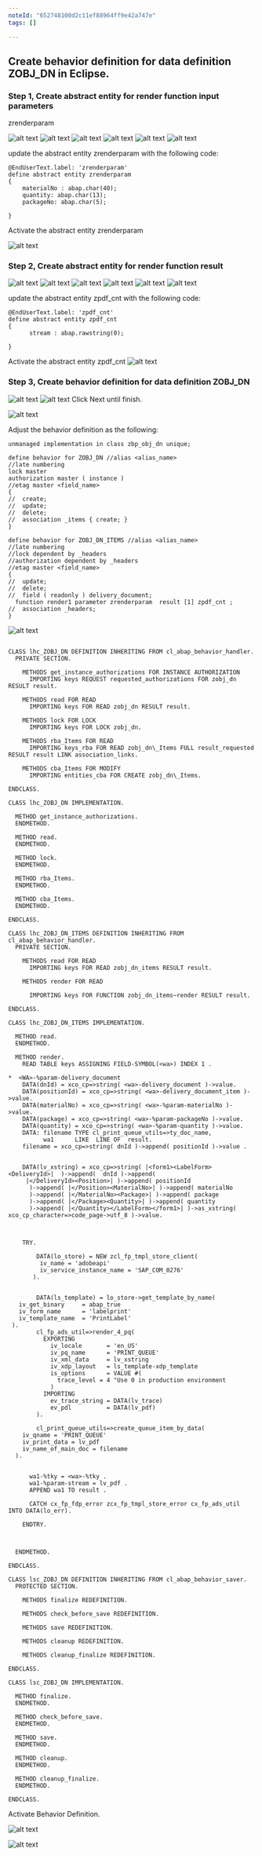 ```yaml
---
noteId: "652748100d2c11ef88964ff9e42a747e"
tags: []

---
```

## Create behavior definition for data definition ZOBJ_DN in Eclipse.

### Step 1, Create abstract entity for render function  input parameters

zrenderparam

![alt text](image.png)
![alt text](image-1.png)
![alt text](image-2.png)
![alt text](image-3.png)
![alt text](image-4.png)
![alt text](image-5.png)

update the abstract entity zrenderparam with the following code:

```
@EndUserText.label: 'zrenderparam'
define abstract entity zrenderparam
{
    materialNo : abap.char(40);
    quantity: abap.char(13);
    packageNo: abap.char(5);
    
}
```
Activate the abstract entity zrenderparam

![alt text](image-8.png)



### Step 2, Create abstract entity for render function result

![alt text](image.png)
![alt text](image-1.png)
![alt text](image-6.png)
![alt text](image-3.png)
![alt text](image-4.png)
![alt text](image-7.png)

update the abstract entity zpdf_cnt with the following code:

```
@EndUserText.label: 'zpdf_cnt'
define abstract entity zpdf_cnt
{
      stream : abap.rawstring(0);
    
}
```
Activate the abstract entity zpdf_cnt
![alt text](image-9.png)

### Step 3, Create behavior definition for data definition ZOBJ_DN
![alt text](image-10.png)
![alt text](image-11.png)
Click Next until finish.

![alt text](image-12.png)

Adjust the behavior definition as the following:

```
unmanaged implementation in class zbp_obj_dn unique;

define behavior for ZOBJ_DN //alias <alias_name>
//late numbering
lock master
authorization master ( instance )
//etag master <field_name>
{
//  create;
//  update;
//  delete;
//  association _items { create; }
}

define behavior for ZOBJ_DN_ITEMS //alias <alias_name>
//late numbering
//lock dependent by _headers
//authorization dependent by _headers
//etag master <field_name>
{
//  update;
//  delete;
//  field ( readonly ) delivery_document;
  function render1 parameter zrenderparam  result [1] zpdf_cnt ;
//  association _headers;
}

```

![alt text](image-13.png)


```

CLASS lhc_ZOBJ_DN DEFINITION INHERITING FROM cl_abap_behavior_handler.
  PRIVATE SECTION.

    METHODS get_instance_authorizations FOR INSTANCE AUTHORIZATION
      IMPORTING keys REQUEST requested_authorizations FOR zobj_dn RESULT result.

    METHODS read FOR READ
      IMPORTING keys FOR READ zobj_dn RESULT result.

    METHODS lock FOR LOCK
      IMPORTING keys FOR LOCK zobj_dn.

    METHODS rba_Items FOR READ
      IMPORTING keys_rba FOR READ zobj_dn\_Items FULL result_requested RESULT result LINK association_links.

    METHODS cba_Items FOR MODIFY
      IMPORTING entities_cba FOR CREATE zobj_dn\_Items.

ENDCLASS.

CLASS lhc_ZOBJ_DN IMPLEMENTATION.

  METHOD get_instance_authorizations.
  ENDMETHOD.

  METHOD read.
  ENDMETHOD.

  METHOD lock.
  ENDMETHOD.

  METHOD rba_Items.
  ENDMETHOD.

  METHOD cba_Items.
  ENDMETHOD.

ENDCLASS.

CLASS lhc_ZOBJ_DN_ITEMS DEFINITION INHERITING FROM cl_abap_behavior_handler.
  PRIVATE SECTION.

    METHODS read FOR READ
      IMPORTING keys FOR READ zobj_dn_items RESULT result.

    METHODS render FOR READ

      IMPORTING keys FOR FUNCTION zobj_dn_items~render RESULT result.

ENDCLASS.

CLASS lhc_ZOBJ_DN_ITEMS IMPLEMENTATION.

  METHOD read.
  ENDMETHOD.

  METHOD render.
    READ TABLE keys ASSIGNING FIELD-SYMBOL(<wa>) INDEX 1 .

*  <WA>-%param-delivery_document
    DATA(dnId) = xco_cp=>string( <wa>-delivery_document )->value.
    DATA(positionId) = xco_cp=>string( <wa>-delivery_document_item )->value.
    DATA(materialNo) = xco_cp=>string( <wa>-%param-materialNo )->value.
    DATA(package) = xco_cp=>string( <wa>-%param-packageNo )->value.
    DATA(quantity) = xco_cp=>string( <wa>-%param-quantity )->value.
    DATA: filename TYPE cl_print_queue_utils=>ty_doc_name,
          wa1      LIKE  LINE OF  result.
    filename = xco_cp=>string( dnId )->append( positionId )->value .


    DATA(lv_xstring) = xco_cp=>string( |<form1><LabelForm><DeliveryId>|  )->append(  dnId )->append(
     |</DeliveryId><Position>| )->append( positionId
      )->append( |</Position><MaterialNo>| )->append( materialNo
      )->append( |</MaterialNo><Package>| )->append( package
      )->append( |</Package><Quantity>| )->append( quantity
      )->append( |</Quantity></LabelForm></form1>| )->as_xstring( xco_cp_character=>code_page->utf_8 )->value.



    TRY.

        DATA(lo_store) = NEW zcl_fp_tmpl_store_client(
         iv_name = 'adobeapi'
         iv_service_instance_name = 'SAP_COM_0276'
       ).


        DATA(ls_template) = lo_store->get_template_by_name(
   iv_get_binary     = abap_true
   iv_form_name      = 'labelprint'
   iv_template_name  = 'PrintLabel'
 ).
        cl_fp_ads_util=>render_4_pq(
          EXPORTING
            iv_locale       = 'en_US'
            iv_pq_name      = 'PRINT_QUEUE'
            iv_xml_data     = lv_xstring
            iv_xdp_layout   = ls_template-xdp_template
            is_options      = VALUE #(
              trace_level = 4 "Use 0 in production environment
            )
          IMPORTING
            ev_trace_string = DATA(lv_trace)
            ev_pdl          = DATA(lv_pdf)
        ).

        cl_print_queue_utils=>create_queue_item_by_data(
    iv_qname = 'PRINT_QUEUE'
    iv_print_data = lv_pdf
    iv_name_of_main_doc = filename
  ).


      wa1-%tky = <wa>-%tky .
      wa1-%param-stream = lv_pdf .
      APPEND wa1 TO result .

      CATCH cx_fp_fdp_error zcx_fp_tmpl_store_error cx_fp_ads_util INTO DATA(lo_err).

    ENDTRY.



  ENDMETHOD.

ENDCLASS.

CLASS lsc_ZOBJ_DN DEFINITION INHERITING FROM cl_abap_behavior_saver.
  PROTECTED SECTION.

    METHODS finalize REDEFINITION.

    METHODS check_before_save REDEFINITION.

    METHODS save REDEFINITION.

    METHODS cleanup REDEFINITION.

    METHODS cleanup_finalize REDEFINITION.

ENDCLASS.

CLASS lsc_ZOBJ_DN IMPLEMENTATION.

  METHOD finalize.
  ENDMETHOD.

  METHOD check_before_save.
  ENDMETHOD.

  METHOD save.
  ENDMETHOD.

  METHOD cleanup.
  ENDMETHOD.

  METHOD cleanup_finalize.
  ENDMETHOD.

ENDCLASS.

```

Activate Behavior Definition.

![alt text](image-14.png)

![alt text](image-15.png)















